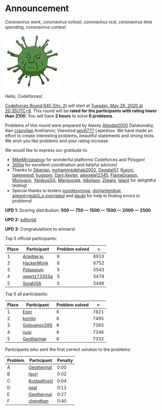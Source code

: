 # Announcement

*Сoronavirus work, coronavirus school, coronavirus rest, coronavirus time spending, coronavirus contest.*

  ![](images/2149d863ac14b6520c81bebd44b1d0e544b44eb2.jpg) 

Hello, Codeforces!

[Codeforces Round 645 (Div. 2)](https://codeforces.com/contest/1358 "Codeforces Round 645 (Div. 2)") will start at [Tuesday, May 26, 2020 at 20:35UTC+6](https://codeforces.com/https://www.timeanddate.com/worldclock/fixedtime.html?day=26&month=5&year=2020&hour=17&min=35&sec=0&p1=166). This round will be **rated for the participants with rating lower than 2100**. You will have **2 hours** to solve **6 problems**.

Problems of this round were prepared by Alexey [Alexdat2000](https://codeforces.com/profile/Alexdat2000 "Candidate Master Alexdat2000") Datskovskiy, Ilian [crazyilian](https://codeforces.com/profile/crazyilian "Candidate Master crazyilian") Andrianov, Vsevolod [sevlll777](https://codeforces.com/profile/sevlll777 "Master sevlll777") Lepeshov. We have made an effort to create interesting problems, beautiful statements and strong tests. We wish you like problems and your rating increase.

We would like to express our gratitude to:

 * [MikeMirzayanov](https://codeforces.com/profile/MikeMirzayanov "Headquarters, MikeMirzayanov") for wonderful platforms Codeforces and Polygon!
* [300iq](https://codeforces.com/profile/300iq "Legendary Grandmaster 300iq") for excellent coordination and helpful advices!
* Thanks to [Siberian](https://codeforces.com/profile/Siberian "Master Siberian"), [mohammedehab2002](https://codeforces.com/profile/mohammedehab2002 "Master mohammedehab2002"), [Degalat57](https://codeforces.com/profile/Degalat57 "Master Degalat57"), [Kuroni](https://codeforces.com/profile/Kuroni "International Grandmaster Kuroni"), [pajenegod](https://codeforces.com/profile/pajenegod "International Master pajenegod"), [hugopm](https://codeforces.com/profile/hugopm "Grandmaster hugopm"), [Dart-Xeyter](https://codeforces.com/profile/Dart-Xeyter "Master Dart-Xeyter"), [alexxela12345](https://codeforces.com/profile/alexxela12345 "Master alexxela12345"), [FlameDragon](https://codeforces.com/profile/FlameDragon "Candidate Master FlameDragon"), [Monogon](https://codeforces.com/profile/Monogon "Master Monogon"), [YanikusGG](https://codeforces.com/profile/YanikusGG "Candidate Master YanikusGG"), [Mangooste](https://codeforces.com/profile/Mangooste "Candidate Master Mangooste"), [mbolgov](https://codeforces.com/profile/mbolgov "Specialist mbolgov"), [Ziware](https://codeforces.com/profile/Ziware "Expert Ziware"), [talant](https://codeforces.com/profile/talant "Candidate Master talant") for delightful testing!
* Special thanks to testers [purplesyringa](https://codeforces.com/profile/purplesyringa "Candidate Master purplesyringa"), [dorijanlendvaj](https://codeforces.com/profile/dorijanlendvaj "Grandmaster dorijanlendvaj"), [antontrygubO_o](https://codeforces.com/profile/antontrygubO_o "Grandmaster antontrygubO_o"),[_overrated_](https://codeforces.com/profile/_overrated_ "Master _overrated_") and [daubi](https://codeforces.com/profile/daubi "Master daubi") for help in finding errors in problems!

**UPD 1:** Scoring distribution: **500 — 750 — 1500 — 1500 — 2000 — 2500**

**UPD 2:** [editorial](Tutorial.md)

**UPD 3:** Congratulations to winners!

Top 5 official participants: 



| Place | Participant | Problem solved | = |
| --- | --- | --- | --- |
| 1 | [Ariadne.w.](https://codeforces.com/profile/Ariadne.w. "Expert Ariadne.w.") | 6 | 6910 |
| 2 | [HackerMonk](https://codeforces.com/profile/HackerMonk "Expert HackerMonk") | 6 | 6752 |
| 3 | [Potassium](https://codeforces.com/profile/Potassium "Candidate Master Potassium") | 5 | 5543 |
| 4 | [qwertz73355a](https://codeforces.com/profile/qwertz73355a "Candidate Master qwertz73355a") | 5 | 5478 |
| 5 | [SorahISA](https://codeforces.com/profile/SorahISA "Candidate Master SorahISA") | 5 | 5446 |

Top 5 all participants: 



| Place | Participant | Problem solved | = |
| --- | --- | --- | --- |
| 1 | [Egor](https://codeforces.com/profile/Egor "International Grandmaster Egor") | 6 | 7821 |
| 2 | [kort0n](https://codeforces.com/profile/kort0n "International Grandmaster kort0n") | 6 | 7495 |
| 3 | [Golovanov399](https://codeforces.com/profile/Golovanov399 "Legendary Grandmaster Golovanov399") | 6 | 7365 |
| 4 | [nuip](https://codeforces.com/profile/nuip "International Grandmaster nuip") | 6 | 7346 |
| 5 | [Geothermal](https://codeforces.com/profile/Geothermal "Grandmaster Geothermal") | 6 | 7332 |

Participants who sent the first correct solution to the problems: 



| Problem | Participant | Penalty |
| --- | --- | --- |
| A | [Geothermal](https://codeforces.com/profile/Geothermal "Grandmaster Geothermal") | 0:00 |
| B | [IgorI](https://codeforces.com/profile/IgorI "International Master IgorI") | 0:02 |
| C | [KostasKostil](https://codeforces.com/profile/KostasKostil "Master KostasKostil") | 0:04 |
| D | [neal](https://codeforces.com/profile/neal "International Grandmaster neal") | 0:11 |
| E | [Geothermal](https://codeforces.com/profile/Geothermal "Grandmaster Geothermal") | 0:27 |
| F | [chemthan](https://codeforces.com/profile/chemthan "International Master chemthan") | 0:40 |

